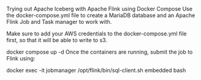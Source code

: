 Trying out Apache Iceberg with Apache Flink using Docker Compose
Use the docker-compose.yml file to create a MariaDB database and an Apache Flink Job and Task manager to work with.

Make sure to add your AWS credentials to the docker-compose.yml file first, so that it will be able to write to s3.

docker compose up -d
Once the containers are running, submit the job to Flink using:

docker exec -it jobmanager /opt/flink/bin/sql-client.sh embedded bash